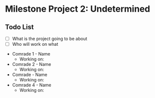 # Milestone Project 2: Undetermined

## Todo List
- [ ] What is the project going to be about
- [ ] Who will work on what
- Comrade 1 - Name
  - Working on:
- Comrade 2 - Name
  - Working on:
- Comrade - Name
  - Working on:
- Comrade 4 - Name
  - Working on: